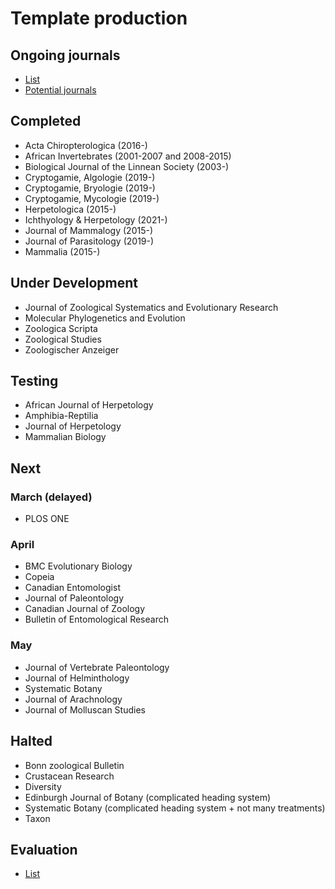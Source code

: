 # Template production

## Ongoing journals
* [List](https://docs.google.com/spreadsheets/d/1KDdmrWu9JSDwUJLUI-N3o3YJOszPVZz07p1Y5NqrT6I/edit#gid=0)
* [Potential journals](https://github.com/plazi/arcadia-project/blob/master/journal%20processing.md)

## Completed
- Acta Chiropterologica (2016-)
- African Invertebrates (2001-2007 and 2008-2015)
- Biological Journal of the Linnean Society (2003-)
- Cryptogamie, Algologie (2019-)
- Cryptogamie, Bryologie (2019-)
- Cryptogamie, Mycologie (2019-)
- Herpetologica (2015-)
- Ichthyology & Herpetology (2021-)
- Journal of Mammalogy (2015-)
- Journal of Parasitology (2019-)
- Mammalia (2015-)

## Under Development
- Journal of Zoological Systematics and Evolutionary Research
- Molecular Phylogenetics and Evolution
- Zoologica Scripta
- Zoological Studies
- Zoologischer Anzeiger

## Testing
- African Journal of Herpetology
- Amphibia-Reptilia
- Journal of Herpetology
- Mammalian Biology

## Next
### March (delayed)
- PLOS ONE

### April
- BMC Evolutionary Biology
- Copeia
- Canadian Entomologist
- Journal of Paleontology
- Canadian Journal of Zoology
- Bulletin of Entomological Research

### May
- Journal of Vertebrate Paleontology
- Journal of Helminthology
- Systematic Botany
- Journal of Arachnology
- Journal of Molluscan Studies

## Halted
- Bonn zoological Bulletin
- Crustacean Research
- Diversity
- Edinburgh Journal of Botany (complicated heading system)
- Systematic Botany (complicated heading system + not many treatments)
- Taxon

## Evaluation
* [List](https://docs.google.com/spreadsheets/d/19CHlSuGymuGDKcHO6P9iboozEZ8a5tzt_TNmeZVzjTs/edit#gid=0)

